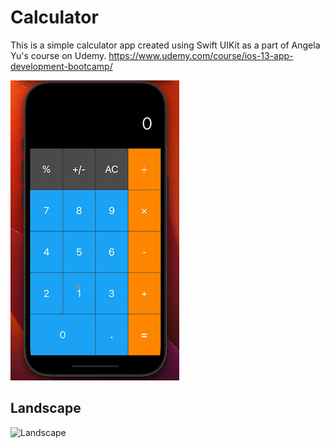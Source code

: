 

# Calculator 

This is a simple calculator app created using Swift UIKit as a part of Angela Yu's course on Udemy.
https://www.udemy.com/course/ios-13-app-development-bootcamp/

![](https://github.com/kaffka-san/Calculator/blob/master/Images/percent.gif?raw=true)


## Landscape
![Landscape](Documentation/Landscape.png)


